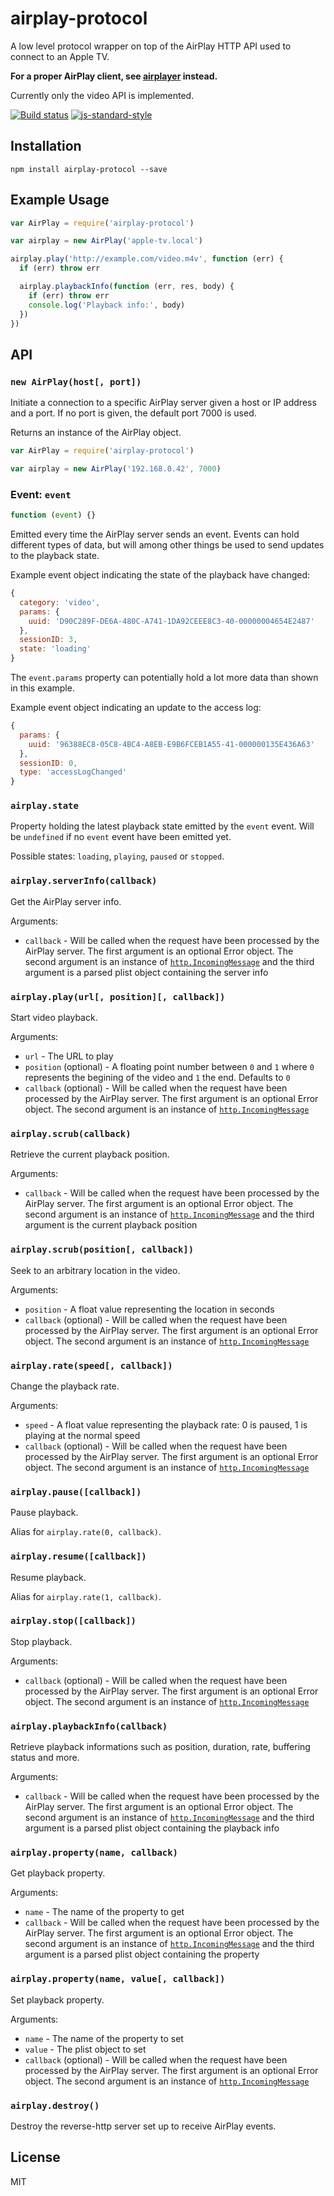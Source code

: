 # airplay-protocol

A low level protocol wrapper on top of the AirPlay HTTP API used to
connect to an Apple TV.

**For a proper AirPlay client, see
[airplayer](https://github.com/watson/airplayer) instead.**

Currently only the video API is implemented.

[![Build status](https://travis-ci.org/watson/airplay-protocol.svg?branch=master)](https://travis-ci.org/watson/airplay-protocol)
[![js-standard-style](https://img.shields.io/badge/code%20style-standard-brightgreen.svg?style=flat)](https://github.com/feross/standard)

## Installation

```
npm install airplay-protocol --save
```

## Example Usage

```js
var AirPlay = require('airplay-protocol')

var airplay = new AirPlay('apple-tv.local')

airplay.play('http://example.com/video.m4v', function (err) {
  if (err) throw err

  airplay.playbackInfo(function (err, res, body) {
    if (err) throw err
    console.log('Playback info:', body)
  })
})
```

## API

### `new AirPlay(host[, port])`

Initiate a connection to a specific AirPlay server given a host or IP
address and a port. If no port is given, the default port 7000 is used.

Returns an instance of the AirPlay object.

```js
var AirPlay = require('airplay-protocol')

var airplay = new AirPlay('192.168.0.42', 7000)
```

### Event: `event`

```js
function (event) {}
```

Emitted every time the AirPlay server sends an event. Events can hold
different types of data, but will among other things be used to send
updates to the playback state.

Example event object indicating the state of the playback have changed:

```js
{
  category: 'video',
  params: {
    uuid: 'D90C289F-DE6A-480C-A741-1DA92CEEE8C3-40-00000004654E2487'
  },
  sessionID: 3,
  state: 'loading'
}
```

The `event.params` property can potentially hold a lot more data than
shown in this example.

Example event object indicating an update to the access log:

```js
{
  params: {
    uuid: '96388EC8-05C8-4BC4-A8EB-E9B6FCEB1A55-41-000000135E436A63'
  },
  sessionID: 0,
  type: 'accessLogChanged'
}
```

### `airplay.state`

Property holding the latest playback state emitted by the `event` event.
Will be `undefined` if no `event` event have been emitted yet.

Possible states: `loading`, `playing`, `paused` or `stopped`.

### `airplay.serverInfo(callback)`

Get the AirPlay server info.

Arguments:

- `callback` - Will be called when the request have been processed by
  the AirPlay server. The first argument is an optional Error object.
  The second argument is an instance of [`http.IncomingMessage`][1] and
  the third argument is a parsed plist object containing the server info

### `airplay.play(url[, position][, callback])`

Start video playback.

Arguments:

- `url` - The URL to play
- `position` (optional) - A floating point number between `0` and `1`
  where `0` represents the begining of the video and `1` the end.
  Defaults to `0`
- `callback` (optional) - Will be called when the request have been
  processed by the AirPlay server. The first argument is an optional
  Error object. The second argument is an instance of
  [`http.IncomingMessage`][1]

### `airplay.scrub(callback)`

Retrieve the current playback position.

Arguments:

- `callback` - Will be called when the request have been processed by
  the AirPlay server. The first argument is an optional Error object.
  The second argument is an instance of [`http.IncomingMessage`][1] and
  the third argument is the current playback position

### `airplay.scrub(position[, callback])`

Seek to an arbitrary location in the video.

Arguments:

- `position` - A float value representing the location in seconds
- `callback` (optional) - Will be called when the request have been
  processed by the AirPlay server. The first argument is an optional
  Error object. The second argument is an instance of
  [`http.IncomingMessage`][1]

### `airplay.rate(speed[, callback])`

Change the playback rate.

Arguments:

- `speed` - A float value representing the playback rate: 0 is paused, 1
  is playing at the normal speed
- `callback` (optional) - Will be called when the request have been
  processed by the AirPlay server. The first argument is an optional
  Error object. The second argument is an instance of
  [`http.IncomingMessage`][1]

### `airplay.pause([callback])`

Pause playback.

Alias for `airplay.rate(0, callback)`.

### `airplay.resume([callback])`

Resume playback.

Alias for `airplay.rate(1, callback)`.

### `airplay.stop([callback])`

Stop playback.

Arguments:

- `callback` (optional) - Will be called when the request have been
  processed by the AirPlay server. The first argument is an optional
  Error object. The second argument is an instance of
  [`http.IncomingMessage`][1]

### `airplay.playbackInfo(callback)`

Retrieve playback informations such as position, duration, rate,
buffering status and more.

Arguments:

- `callback` - Will be called when the request have been processed by
  the AirPlay server. The first argument is an optional Error object.
  The second argument is an instance of [`http.IncomingMessage`][1] and
  the third argument is a parsed plist object containing the playback info

### `airplay.property(name, callback)`

Get playback property.

Arguments:

- `name` - The name of the property to get
- `callback` - Will be called when the request have been processed by
  the AirPlay server. The first argument is an optional Error object.
  The second argument is an instance of [`http.IncomingMessage`][1] and
  the third argument is a parsed plist object containing the property

### `airplay.property(name, value[, callback])`

Set playback property.

Arguments:

- `name` - The name of the property to set
- `value` - The plist object to set
- `callback` (optional) - Will be called when the request have been
  processed by the AirPlay server. The first argument is an optional
  Error object. The second argument is an instance of
  [`http.IncomingMessage`][1]

### `airplay.destroy()`

Destroy the reverse-http server set up to receive AirPlay events.

## License

MIT

[1]: https://nodejs.org/api/http.html#http_class_http_incomingmessage
